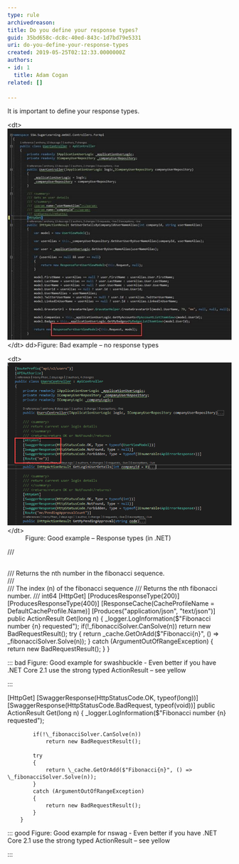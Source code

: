 ```yaml
---
type: rule
archivedreason: 
title: Do you define your response types?
guid: 35bd658c-dc8c-40ed-843c-1d7bd79e5331
uri: do-you-define-your-response-types
created: 2019-05-25T02:12:33.0000000Z
authors:
- id: 1
  title: Adam Cogan
related: []

---
```


It is important to define your response types.
<dl class="badImage">&lt;dt&gt;<img src="bad-no-response-types.jpg" alt="bad-no-response-types.jpg">&lt;/dt&gt;
dd>Figure: Bad example – no response types
</dl><dl class="goodImage">&lt;dt&gt;<img src="good-response-types.png" alt="good-response-types.png">&lt;/dt&gt;<dd>Figure: Good example – Response types (in .NET)</dd>
</dl>
<!--endintro-->



/// <summary><br>/// Returns the nth number in the fibonacci sequence.<br>/// </summary>
/// <param name="n">The index (n) of the fibonacci sequence
/// <returns>Returns the nth fibonacci number.</returns>
/// <response code="200">int64</response>
[HttpGet]
[ProducesResponseType(200)]
[ProducesResponseType(400)]
[ResponseCache(CacheProfileName = DefaultCacheProfile.Name)]
[Produces("application/json", "text/json")]
public ActionResult Get(long n)
{
\_logger.LogInformation($"Fibonacci number {n} requested");
if(!\_fibonacciSolver.CanSolve(n))
return new BadRequestResult();
try
{
return \_cache.GetOrAdd($"Fibonacci{n}", () => \_fibonacciSolver.Solve(n));
}
catch (ArgumentOutOfRangeException)
{
return new BadRequestResult();
}
}


::: bad
Figure: Good example for swashbuckle - Even better if you have .NET Core 2.1 use the strong typed ActionResult – see yellow


:::


[HttpGet]
        [SwaggerResponse(HttpStatusCode.OK, typeof(long))]
        [SwaggerResponse(HttpStatusCode.BadRequest, typeof(void))]
        public ActionResult Get(long n)
        {
            \_logger.LogInformation($"Fibonacci number {n} requested");

            if(!\_fibonacciSolver.CanSolve(n))
                return new BadRequestResult();
 
            try
            {
                return \_cache.GetOrAdd($"Fibonacci{n}", () => \_fibonacciSolver.Solve(n));
            }
            catch (ArgumentOutOfRangeException)
            {
                return new BadRequestResult();
            }
        }


::: good
Figure: Good example for nswag - Even better if you have .NET Core 2.1 use the strong typed ActionResult – see yellow


:::
